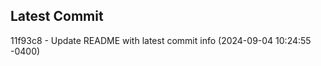 
## Latest Commit
11f93c8 - Update README with latest commit info (2024-09-04 10:24:55 -0400) <Yunxi-Zhou>
